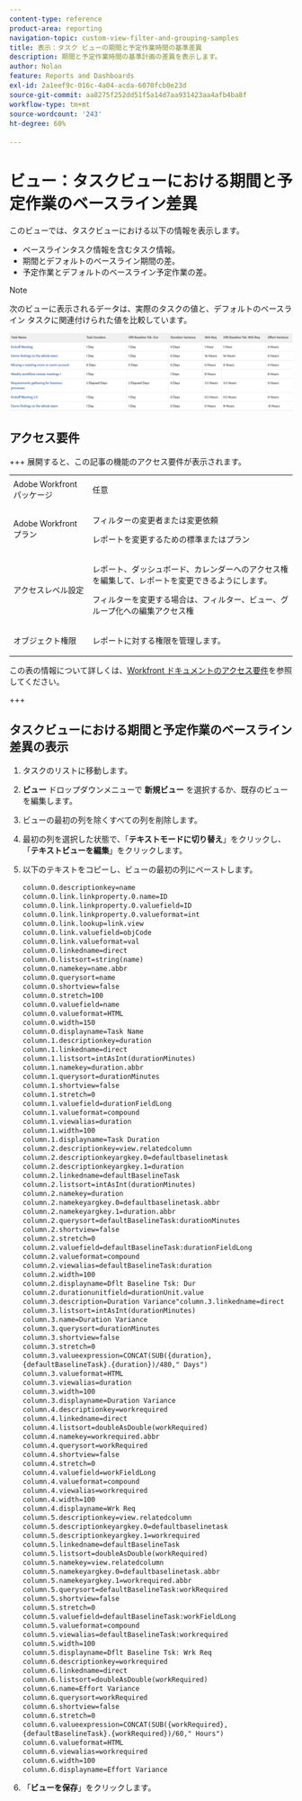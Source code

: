 ```yaml
---
content-type: reference
product-area: reporting
navigation-topic: custom-view-filter-and-grouping-samples
title: 表示：タスク ビューの期間と予定作業時間の基準差異
description: 期間と予定作業時間の基準計画の差異を表示します。
author: Nolan
feature: Reports and Dashboards
exl-id: 2a1eef9c-016c-4a04-acda-6070fcb0e23d
source-git-commit: aa8275f252dd51f5a14d7aa931423aa4afb4ba8f
workflow-type: tm+mt
source-wordcount: '243'
ht-degree: 60%

---
```


# ビュー：タスクビューにおける期間と予定作業のベースライン差異

<!--Audited: 11/2024-->

このビューでは、タスクビューにおける以下の情報を表示します。

* ベースラインタスク情報を含むタスク情報。
* 期間とデフォルトのベースライン期間の差。
* 予定作業とデフォルトのベースライン予定作業の差。

>[!NOTE]
>
>次のビューに表示されるデータは、実際のタスクの値と、デフォルトのベースライン タスクに関連付けられた値を比較しています。

![baseline_variance_in_a_task_view.png](assets/baseline-variance-in-a-task-view-350x38.png)

## アクセス要件

+++ 展開すると、この記事の機能のアクセス要件が表示されます。 

<table style="table-layout:auto"> 
 <col> 
 <col> 
 <tbody> 
  <tr> 
   <td role="rowheader">Adobe Workfront パッケージ</td> 
   <td> <p>任意</p> </td> 
  </tr> 
  <tr> 
   <td role="rowheader">Adobe Workfront プラン</td> 
   <td> 
   <p>フィルターの変更者または変更依頼 </p>
   <p>レポートを変更するための標準またはプラン</p>
  </tr> 
  <tr> 
   <td role="rowheader">アクセスレベル設定</td> 
   <td> <p>レポート、ダッシュボード、カレンダーへのアクセス権を編集して、レポートを変更できるようにします。</p> <p>フィルターを変更する場合は、フィルター、ビュー、グループ化への編集アクセス権</p> </td> 
  </tr> 
  <tr> 
   <td role="rowheader">オブジェクト権限</td> 
   <td> <p>レポートに対する権限を管理します。</p>  </td> 
  </tr> 
 </tbody> 
</table>

この表の情報について詳しくは、[Workfront ドキュメントのアクセス要件](/help/quicksilver/administration-and-setup/add-users/access-levels-and-object-permissions/access-level-requirements-in-documentation.md)を参照してください。

+++

## タスクビューにおける期間と予定作業のベースライン差異の表示

1. タスクのリストに移動します。
1. **ビュー** ドロップダウンメニューで **新規ビュー** を選択するか、既存のビューを編集します。
1. ビューの最初の列を除くすべての列を削除します。
1. 最初の列を選択した状態で、「**テキストモードに切り替え**」をクリックし、「**テキストビューを編集**」をクリックします。
1. 以下のテキストをコピーし、ビューの最初の列にペーストします。

   ```
   column.0.descriptionkey=name
   column.0.link.linkproperty.0.name=ID
   column.0.link.linkproperty.0.valuefield=ID
   column.0.link.linkproperty.0.valueformat=int
   column.0.link.lookup=link.view
   column.0.link.valuefield=objCode
   column.0.link.valueformat=val
   column.0.linkedname=direct
   column.0.listsort=string(name)
   column.0.namekey=name.abbr
   column.0.querysort=name
   column.0.shortview=false
   column.0.stretch=100
   column.0.valuefield=name
   column.0.valueformat=HTML
   column.0.width=150
   column.0.displayname=Task Name
   column.1.descriptionkey=duration
   column.1.linkedname=direct
   column.1.listsort=intAsInt(durationMinutes)
   column.1.namekey=duration.abbr
   column.1.querysort=durationMinutes
   column.1.shortview=false
   column.1.stretch=0
   column.1.valuefield=durationFieldLong
   column.1.valueformat=compound
   column.1.viewalias=duration
   column.1.width=100
   column.1.displayname=Task Duration
   column.2.descriptionkey=view.relatedcolumn
   column.2.descriptionkeyargkey.0=defaultbaselinetask
   column.2.descriptionkeyargkey.1=duration
   column.2.linkedname=defaultBaselineTask
   column.2.listsort=intAsInt(durationMinutes)
   column.2.namekey=duration
   column.2.namekeyargkey.0=defaultbaselinetask.abbr
   column.2.namekeyargkey.1=duration.abbr
   column.2.querysort=defaultBaselineTask:durationMinutes
   column.2.shortview=false
   column.2.stretch=0
   column.2.valuefield=defaultBaselineTask:durationFieldLong
   column.2.valueformat=compound
   column.2.viewalias=defaultBaselineTask:duration
   column.2.width=100
   column.2.displayname=Dflt Baseline Tsk: Dur
   column.2.durationunitfield=durationUnit.value
   column.3.description=Duration Variance"column.3.linkedname=direct
   column.3.listsort=intAsInt(durationMinutes)
   column.3.name=Duration Variance
   column.3.querysort=durationMinutes
   column.3.shortview=false
   column.3.stretch=0
   column.3.valueexpression=CONCAT(SUB({duration},{defaultBaselineTask}.{duration})/480," Days")
   column.3.valueformat=HTML
   column.3.viewalias=duration
   column.3.width=100
   column.3.displayname=Duration Variance
   column.4.descriptionkey=workrequired
   column.4.linkedname=direct
   column.4.listsort=doubleAsDouble(workRequired)
   column.4.namekey=workrequired.abbr
   column.4.querysort=workRequired
   column.4.shortview=false
   column.4.stretch=0
   column.4.valuefield=workFieldLong
   column.4.valueformat=compound
   column.4.viewalias=workrequired
   column.4.width=100
   column.4.displayname=Wrk Req
   column.5.descriptionkey=view.relatedcolumn
   column.5.descriptionkeyargkey.0=defaultbaselinetask
   column.5.descriptionkeyargkey.1=workrequired
   column.5.linkedname=defaultBaselineTask
   column.5.listsort=doubleAsDouble(workRequired)
   column.5.namekey=view.relatedcolumn
   column.5.namekeyargkey.0=defaultbaselinetask.abbr
   column.5.namekeyargkey.1=workrequired.abbr
   column.5.querysort=defaultBaselineTask:workRequired
   column.5.shortview=false
   column.5.stretch=0
   column.5.valuefield=defaultBaselineTask:workFieldLong
   column.5.valueformat=compound
   column.5.viewalias=defaultBaselineTask:workrequired
   column.5.width=100
   column.5.displayname=Dflt Baseline Tsk: Wrk Req
   column.6.descriptionkey=workrequired
   column.6.linkedname=direct
   column.6.listsort=doubleAsDouble(workRequired)
   column.6.name=Effort Variance
   column.6.querysort=workRequired
   column.6.shortview=false
   column.6.stretch=0
   column.6.valueexpression=CONCAT(SUB({workRequired},{defaultBaselineTask}.{workRequired})/60," Hours")
   column.6.valueformat=HTML
   column.6.viewalias=workrequired
   column.6.width=100
   column.6.displayname=Effort Variance
   ```

1. 「**ビューを保存**」をクリックします。
